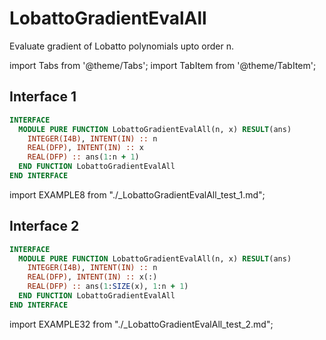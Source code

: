 # LobattoGradientEvalAll

Evaluate gradient of Lobatto polynomials upto order n.

import Tabs from '@theme/Tabs';
import TabItem from '@theme/TabItem';

## Interface 1

<Tabs>
<TabItem value="interface" label="܀ Interface" default>

```fortran
INTERFACE
  MODULE PURE FUNCTION LobattoGradientEvalAll(n, x) RESULT(ans)
    INTEGER(I4B), INTENT(IN) :: n
    REAL(DFP), INTENT(IN) :: x
    REAL(DFP) :: ans(1:n + 1)
  END FUNCTION LobattoGradientEvalAll
END INTERFACE
```

</TabItem>

<TabItem value="example" label="️܀ See example">

import EXAMPLE8 from "./_LobattoGradientEvalAll_test_1.md";

<EXAMPLE8 />

</TabItem>

<TabItem value="close" label="↢ ">

</TabItem>
</Tabs>

## Interface 2

<Tabs>
<TabItem value="interface" label="܀ Interface" default>

```fortran
INTERFACE
  MODULE PURE FUNCTION LobattoGradientEvalAll(n, x) RESULT(ans)
    INTEGER(I4B), INTENT(IN) :: n
    REAL(DFP), INTENT(IN) :: x(:)
    REAL(DFP) :: ans(1:SIZE(x), 1:n + 1)
  END FUNCTION LobattoGradientEvalAll
END INTERFACE
```

</TabItem>

<TabItem value="example" label="️܀ See example">

import EXAMPLE32 from "./_LobattoGradientEvalAll_test_2.md";

<EXAMPLE32 />

</TabItem>

<TabItem value="close" label="↢ ">

</TabItem>
</Tabs>
